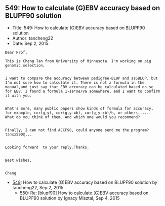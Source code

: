 ## 549: How to calculate (G)EBV accuracy based on BLUPF90 solution

- Title: 549: How to calculate (G)EBV accuracy based on BLUPF90 solution
- Author: tancheng22
- Date: Sep 2, 2015

```
Dear Prof,

This is Cheng Tan from University of Minnesota. I'm working on pig genomic selection.


I want to compare the accuracy between pedigree-BLUP and ssGBLUP, but I'm not sure how to calculate it. There is not a formula in the manual,and just say that EBV accuracy can be calculated based on se for EBV. I found a formula 1-se*se/Va somewhere, and I want to confirm it with you.


What's more, many public papers show kinds of formula for accuracy, for example, cor(g,y), cor(g,y-xb), cor(g,y-xb)/h, or others...... What do you think of them. And which one would you recommend?


Finally, I can not find ACCF90, could anyone send me the program? tanxx590@...


Looking forward  to your reply.Thanks.


Best wishes,


Cheng
```

- [549](0549.md): How to calculate (G)EBV accuracy based on BLUPF90 solution by tancheng22, Sep 2, 2015
    - [550](0550.md): Re: [blupf90] How to calculate (G)EBV accuracy based on BLUPF90 solution by Ignacy Misztal, Sep 4, 2015
